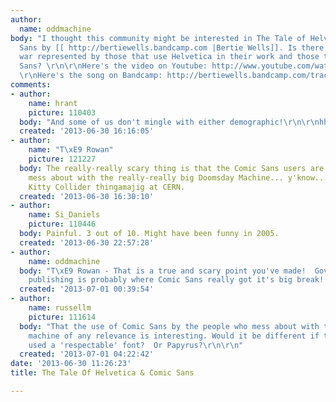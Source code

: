 ```yaml
---
author:
  name: oddmachine
body: "I thought this community might be interested in The Tale of Helvetica & Comic
  Sans by [[ http://bertiewells.bandcamp.com |Bertie Wells]]. Is there a pending class
  war represented by those that use Helvetica in their work and those that use Comic
  Sans? \r\n\r\nHere's the video on Youtube: http://www.youtube.com/watch?v=XsZGXf9ecoM
  \r\nHere's the song on Bandcamp: http://bertiewells.bandcamp.com/track/the-tale-of-helvetica-comic-sans\r\n\r\n\r\n\r\n"
comments:
- author:
    name: hrant
    picture: 110403
  body: "And some of us don't mingle with either demographic!\r\n\r\nhhp\r\n"
  created: '2013-06-30 16:16:05'
- author:
    name: "T\xE9 Rowan"
    picture: 121227
  body: The really-really scary thing is that the Comic Sans users are the one that
    mess about with the really-really big Doomsday Machine... y'know... that Large
    Kitty Collider thingamajig at CERN.
  created: '2013-06-30 16:30:10'
- author:
    name: Si_Daniels
    picture: 110446
  body: Painful. 3 out of 10. Might have been funny in 2005.
  created: '2013-06-30 22:57:28'
- author:
    name: oddmachine
  body: "T\xE9 Rowan - That is a true and scary point you've made!  Government desktop
    publishing is probably where Comic Sans really got it's big break!  :) "
  created: '2013-07-01 00:39:54'
- author:
    name: russellm
    picture: 111614
  body: "That the use of Comic Sans by the people who mess about with the Doomsday
    machine of any relevance is interesting. Would it be different if they if they
    used a 'respectable' font?  Or Papyrus?\r\n\r\n"
  created: '2013-07-01 04:22:42'
date: '2013-06-30 11:26:23'
title: The Tale Of Helvetica & Comic Sans

---
```

